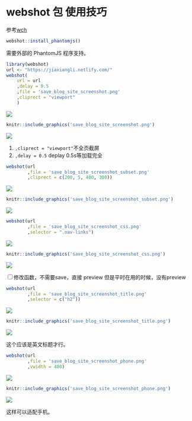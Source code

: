 webshot 包 使用技巧
================

参考[wch](https://wch.github.io/webshot/articles/intro.html)

``` r
webshot::install_phantomjs()
```

需要外部的 PhantomJS 程序支持。

``` r
library(webshot)
url <- "https://jiaxiangli.netlify.com/"
webshot(
    url = url
    ,delay = 0.5
    ,file = 'save_blog_site_screenshot.png'
    ,cliprect = "viewport"
    )
```

![](intro_files/figure-gfm/unnamed-chunk-2-1.png)<!-- -->

``` r
knitr::include_graphics('save_blog_site_screenshot.png')
```

![](save_blog_site_screenshot.png)<!-- -->

1.  `,cliprect = "viewport"`不全页截屏
2.  `,delay = 0.5` deplay 0.5s等加载完全

<!-- end list -->

``` r
webshot(url
        ,file = 'save_blog_site_screenshot_subset.png'
        ,cliprect = c(200, 5, 400, 300))
```

![](intro_files/figure-gfm/unnamed-chunk-3-1.png)<!-- -->

``` r
knitr::include_graphics('save_blog_site_screenshot_subset.png')
```

![](save_blog_site_screenshot_subset.png)<!-- -->

``` r
webshot(url
        ,file = 'save_blog_site_screenshot_css.png'
        ,selector = ".nav-links")
```

![](intro_files/figure-gfm/unnamed-chunk-4-1.png)<!-- -->

``` r
knitr::include_graphics('save_blog_site_screenshot_css.png')
```

![](save_blog_site_screenshot_css.png)<!-- -->

<input type="checkbox" id="checkbox1" class="styled">修改函数，不需要save，直接
preview 但是平时在用的时候，没有preview

``` r
webshot(url
        ,file = 'save_blog_site_screenshot_title.png'
        ,selector = c("h2"))
```

![](intro_files/figure-gfm/unnamed-chunk-5-1.png)<!-- -->

``` r
knitr::include_graphics('save_blog_site_screenshot_title.png')
```

![](save_blog_site_screenshot_title.png)<!-- -->

这个应该是英文标题才行。

``` r
webshot(url
        ,file = 'save_blog_site_screenshot_phone.png'
        ,vwidth = 400)
```

![](intro_files/figure-gfm/unnamed-chunk-6-1.png)<!-- -->

``` r
knitr::include_graphics('save_blog_site_screenshot_phone.png')
```

![](save_blog_site_screenshot_phone.png)<!-- -->

这样可以适配手机。
